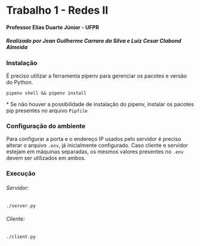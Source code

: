 # Trabalho 1 - Redes II

#### Professor Elias Duarte Júnior - UFPR

##### Realizado por Jean Guilherme Carraro da Silva e Luiz Cesar Clabond Almeida

### Instalação

É preciso utilizar a ferramenta pipenv para gerenciar os pacotes e versão do Python.

```shell
pipenv shell && pipenv install
```

\* Se não houver a possibilidade de instalação do pipenv, instalar os pacotes pip presentes no arquivo `Pipfile`

### Configuração do ambiente

Para configurar a porta e o endereço IP usados pelo servidor é preciso alterar o arquivo `.env`, já inicialmente configurado. Caso cliente e servidor estejam em máquinas separadas, os mesmos valores presentes no `.env` devem ser utilizados em ambos.

### Execução

###### Servidor:

```shell
./server.py
```

###### Cliente:

```shell
./client.py
```
